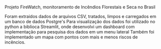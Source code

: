 Projeto FireWatch, monitoramento de Incêndios Florestais e Seca no Brasil

Foram extraidos dados de arquivos CSV, tratados, limpos e carregados em um banco de dados Postgre's Para visualização dos dados foi utilizado no python a biblioca Streamlit, onde desenvolvi um dashboard com implementação para pesquisa dos dados em um menu lateral Também foi implementado um mapa com pontos com mais e menos riscos de incêncios.
